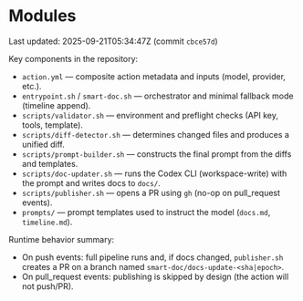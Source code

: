 # Modules

Last updated: 2025-09-21T05:34:47Z  (commit `cbce57d`)

Key components in the repository:

- `action.yml` — composite action metadata and inputs (model, provider, etc.).
- `entrypoint.sh` / `smart-doc.sh` — orchestrator and minimal fallback mode (timeline append).
- `scripts/validator.sh` — environment and preflight checks (API key, tools, template).
- `scripts/diff-detector.sh` — determines changed files and produces a unified diff.
- `scripts/prompt-builder.sh` — constructs the final prompt from the diffs and templates.
- `scripts/doc-updater.sh` — runs the Codex CLI (workspace-write) with the prompt and writes docs to `docs/`.
- `scripts/publisher.sh` — opens a PR using `gh` (no-op on pull_request events).
- `prompts/` — prompt templates used to instruct the model (`docs.md`, `timeline.md`).

Runtime behavior summary:
- On push events: full pipeline runs and, if docs changed, `publisher.sh` creates a PR on a branch named `smart-doc/docs-update-<sha|epoch>`.
- On pull_request events: publishing is skipped by design (the action will not push/PR).

